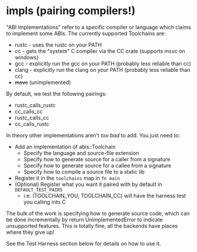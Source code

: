 # impls (pairing compilers!)

"ABI Implementations" refer to a specific compiler or language which claims to implement some ABIs.
The currently supported Toolchains are:

* rustc - uses the rustc on your PATH
* cc - gets the "system" C compiler via the CC crate (supports msvc on windows)
* gcc - explicitly run the gcc on your PATH (probably less reliable than cc)
* clang  - explicitly run the clang on your PATH (probably less reliable than cc)
* ~~msvc~~ (unimplemented)

By default, we test the following pairings:

* rustc_calls_rustc
* cc_calls_cc
* rustc_calls_cc
* cc_calls_rustc

In theory other implementations aren't *too bad* to add. You just need to:

* Add an implementation of abis::Toolchain
    * Specify the language and source-file extension
    * Specify how to generate source for a caller from a signature
    * Specify how to generate source for a callee from a signature
    * Specify how to compile a source file to a static lib
* Register it in the `toolchains` map in `fn main`
* (Optional) Register what you want it paired with by default in `DEFAULT_TEST_PAIRS`
    * i.e. (TOOLCHAIN_YOU, TOOLCHAIN_CC) will have the harness test you calling into C

The bulk of the work is specifying how to generate source code, which can be done
incrementally by return UnimplementedError to indicate unsupported features. This
is totally fine, all the backends have places where they give up!

See the Test Harness section below for details on how to use it.

